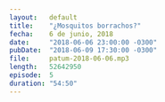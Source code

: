 ```yaml
---
layout:   default
title:    "¿Mosquitos borrachos?"
fecha:    6 de junio, 2018
date:     "2018-06-06 23:00:00 -0300"
pubDate:  "2018-06-09 17:30:00 -0300"
file:     patum-2018-06-06.mp3
length:   52642950
episode:  5
duration: "54:50"
---
```

